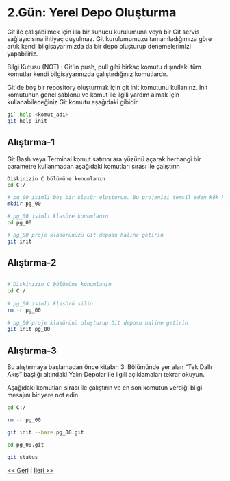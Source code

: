 # 2.Gün: Yerel Depo Oluşturma

Git ile çalışabilmek için illa bir sunucu kurulumuna veya bir Git servis sağlayıcısına ihtiyaç duyulmaz. Git kurulumumuzu tamamladığımıza göre artık kendi bilgisayarımızda da bir depo oluşturup denemelerimizi yapabiliriz.

Bilgi Kutusu (NOT) : Git'in push, pull gibi birkaç komutu dışındaki tüm komutlar kendi bilgisayarınızda çalıştırdığınız komutlardır.

Git'de boş bir repository oluşturmak için git init komutunu kullanırız. Init komutunun genel şablonu ve komut ile ilgili yardım almak için kullanabileceğiniz Git komutu aşağıdaki gibidir.

```bash
gi` help <komut_adı>
git help init
```

## Alıştırma-1
Git Bash veya Terminal komut satırını ara yüzünü açarak herhangi bir parametre kullanmadan aşağıdaki komutları sırası ile çalıştırın

```bash
Diskinizin C bölümüne konumlanın
cd C:/

# pg_00 isimli boş bir klasör oluşturun. Bu projenizi temsil eden kök klasördür
mkdir pg_00

# pg_00 isimli klasöre konumlanın
cd pg_00

# pg_00 proje klasörünüzü Git deposu haline getirin
git init
```

## Alıştırma-2

```bash

# Diskinizin C bölümüne konumlanın
cd C:/
	
# pg_00 isimli klasörü silin
rm -r pg_00
	
# pg_00 proje klasörünü oluşturup Git deposu haline getirin
git init pg_00
```

## Alıştırma-3
Bu alıştırmaya başlamadan önce kitabın 3. Bölümünde yer alan “Tek Dallı Akış” başlığı altındaki Yalın Depolar ile ilgili açıklamaları tekrar okuyun. 

Aşağıdaki komutları sırası ile çalıştırın ve en son komutun verdiği bilgi mesajını bir yere not edin.  

```bash
cd C:/

rm -r pg_00

git init --bare pg_00.git

cd pg_00.git

git status
```

[<< Geri](Gun_01.md) | [İleri >>](Gun_03.md)